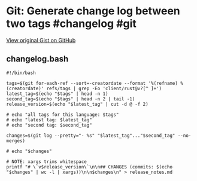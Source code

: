 # Git: Generate change log between two tags #changelog #git

[View original Gist on GitHub](https://gist.github.com/Integralist/e27f16821806aa8037c442d805fc2e44)

## changelog.bash

```shell
#!/bin/bash

tags=$(git for-each-ref --sort=-creatordate --format '%(refname) %(creatordate)' refs/tags | grep -Eo 'client/rust@v?[^ ]+')
latest_tag=$(echo "$tags" | head -n 1)
second_tag=$(echo "$tags" | head -n 2 | tail -1)
release_version=$(echo "$latest_tag" | cut -d @ -f 2)

# echo "all tags for this language: $tags"
# echo "latest tag: $latest_tag"
# echo "second tag: $second_tag"

changes=$(git log --pretty="- %s" "$latest_tag"..."$second_tag" --no-merges)

# echo "$changes"

# NOTE: xargs trims whitespace
printf "# \`v$release_version\`\n\n## CHANGES (commits: $(echo "$changes" | wc -l | xargs))\n\n$changes\n" > release_notes.md

```

